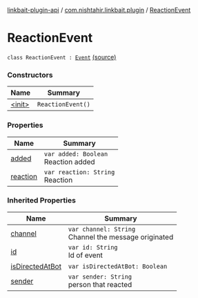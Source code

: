[linkbait-plugin-api](../../index.md) / [com.nishtahir.linkbait.plugin](../index.md) / [ReactionEvent](.)

# ReactionEvent

`class ReactionEvent : `[`Event`](../../com.nishtahir.linkbait.plugin.model/-event/index.md) [(source)](https://gitlab.com/nishtahir/linkbait/tree/master/linkbait-plugin-api/src/main/kotlin//com/nishtahir/linkbait/plugin/Events.kt#L36)

### Constructors

| Name | Summary |
|---|---|
| [&lt;init&gt;](-init-.md) | `ReactionEvent()` |

### Properties

| Name | Summary |
|---|---|
| [added](added.md) | `var added: Boolean`<br>Reaction added |
| [reaction](reaction.md) | `var reaction: String`<br>Reaction |

### Inherited Properties

| Name | Summary |
|---|---|
| [channel](../../com.nishtahir.linkbait.plugin.model/-event/channel.md) | `var channel: String`<br>Channel the message originated |
| [id](../../com.nishtahir.linkbait.plugin.model/-event/id.md) | `var id: String`<br>Id of event |
| [isDirectedAtBot](../../com.nishtahir.linkbait.plugin.model/-event/is-directed-at-bot.md) | `var isDirectedAtBot: Boolean` |
| [sender](../../com.nishtahir.linkbait.plugin.model/-event/sender.md) | `var sender: String`<br>person that reacted |
